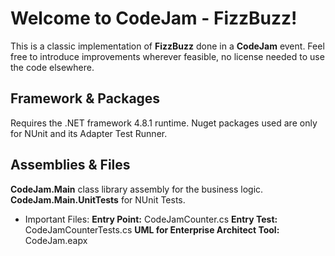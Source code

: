# Welcome to CodeJam - FizzBuzz!
This is a classic implementation of **FizzBuzz** done in a **CodeJam** event.
Feel free to introduce improvements wherever feasible, no license needed to use the code elsewhere.

## Framework & Packages

Requires the .NET framework 4.8.1 runtime.
Nuget packages used are only for NUnit and its Adapter Test Runner.

## Assemblies & Files

**CodeJam.Main** class library assembly for the business logic.
**CodeJam.Main.UnitTests** for NUnit Tests.

- Important Files:
**Entry Point:** CodeJamCounter.cs 
**Entry Test:** CodeJamCounterTests.cs
**UML for Enterprise Architect Tool:** CodeJam.eapx